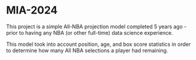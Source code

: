 # MIA-2024

This project is a simple All-NBA projection model completed 5 years ago - prior to having any NBA (or other full-time) data science experience.

This model took into account position, age, and box score statistics in order to determine how many All NBA selections a player had remaining. 


